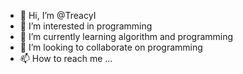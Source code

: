 - 👋 Hi, I’m @TreacyI
- 👀 I’m interested in programming
- 🌱 I’m currently learning algorithm and programming
- 💞️ I’m looking to collaborate on programming
- 📫 How to reach me ...

<!---
TreacyI/TreacyI is a ✨ special ✨ repository because its `README.md` (this file) appears on your GitHub profile.
You can click the Preview link to take a look at your changes.
--->
